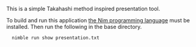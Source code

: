 This is a simple Takahashi method inspired presentation tool.

To build and run this application [the Nim programming language](https://nim-lang.org/) must be installed. Then run the following in the base directory.

```
  nimble run show presentation.txt
```
